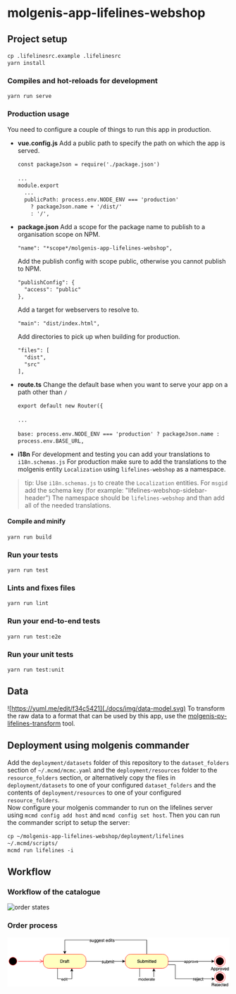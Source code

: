 # molgenis-app-lifelines-webshop


## Project setup
```
cp .lifelinesrc.example .lifelinesrc
yarn install
```

### Compiles and hot-reloads for development
```
yarn run serve
```

### Production usage
You need to configure a couple of things to run this app in production.


- **vue.config.js**
  Add a public path to specify the path on which the app is served.
  ```
  const packageJson = require('./package.json')

  ...
  module.export
    ...
    publicPath: process.env.NODE_ENV === 'production'
      ? packageJson.name + '/dist/'
      : '/',
  ```
- **package.json**
  Add a scope for the package name to publish to a organisation scope on NPM.
  ```
  "name": "*scope*/molgenis-app-lifelines-webshop",
  ```
  Add the publish config with scope public, otherwise you cannot publish to NPM.
  ```
  "publishConfig": {
    "access": "public"
  },
  ```
  Add a target for webservers to resolve to.
  ```
  "main": "dist/index.html",
  ```
  Add directories to pick up when building for production.
  ```
  "files": [
    "dist",
    "src"
  ],
  ```

- **route.ts**
  Change the default base when you want to serve your app on a path other than ```/```
  ```
  export default new Router({

  ...

  base: process.env.NODE_ENV === 'production' ? packageJson.name : process.env.BASE_URL,
  ```
 - **i18n**
  For development and testing you can add your translations to `i18n.schemas.js`
  For production make sure to add the translations to the molgenis entity `Localization` using `lifelines-webshop` as a namespace.

  >tip:
  Use `i18n.schemas.js` to create the `Localization` entities. For `msgid` add the schema key (for example: "lifelines-webshop-sidebar-header")
  The namespace should be `lifelines-webshop` and than add all of the needed translations.

#### Compile and minify
```
yarn run build
```

### Run your tests
```
yarn run test
```

### Lints and fixes files
```
yarn run lint
```

### Run your end-to-end tests
```
yarn run test:e2e
```

### Run your unit tests
```
yarn run test:unit
```

## Data
![https://yuml.me/edit/f34c5421](./docs/img/data-model.svg)
To transform the raw data to a format that can be used by this app, use the 
[molgenis-py-lifelines-transform](https://github.com/molgenis/molgenis-py-lifelines-transform) tool.

## Deployment using molgenis commander
Add the `deployment/datasets` folder of this repository to the `dataset_folders` section of `~/.mcmd/mcmc.yaml` and the 
`deployment/resources` folder to the `resource_folders` section, or alternatively copy the files in 
`deployment/datasets` to one of your configured `dataset_folders` and the contents of `deployment/resources` to one of 
your configured `resource_folders`.  
Now configure your molgenis commander to run on the lifelines server using `mcmd config add host` and 
`mcmd config set host`. Then you can run the commander script to setup the server:
```
cp ~/molgenis-app-lifelines-webshop/deployment/lifelines ~/.mcmd/scripts/
mcmd run lifelines -i
```

## Workflow

### Workflow of the catalogue
![order states](docs/img/catalogue-work-flow.svg)

### Order process
![order states](docs/img/order-states.png)

